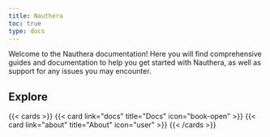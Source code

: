 ```yaml
---
title: Nauthera
toc: true
type: docs
---
```


Welcome to the Nauthera documentation! Here you will find comprehensive guides and documentation to help you get started with Nauthera, as well as support for any issues you may encounter.

## Explore

{{< cards >}}
  {{< card link="docs" title="Docs" icon="book-open" >}}
  {{< card link="about" title="About" icon="user" >}}
{{< /cards >}}
